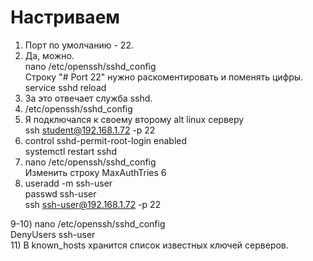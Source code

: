 # Настриваем

1. Порт по умолчанию - 22.  
2. Да, можно.  
nano /etc/openssh/sshd_config  
Строку "# Port 22" нужно раскоментировать и поменять цифры.  
service sshd reload   
3. За это отвечает служба sshd.  
4. /etc/openssh/sshd_config  
5. Я подключался к своему второму alt linux серверу  
ssh student@192.168.1.72 -p 22
6. control sshd-permit-root-login enabled  
systemctl restart sshd  
7. nano /etc/openssh/sshd_config  
Изменить строку MaxAuthTries 6  
8. useradd -m ssh-user  
passwd ssh-user  
ssh ssh-user@192.168.1.72 -p 22
 
9-10) nano /etc/openssh/sshd_config  
DenyUsers ssh-user  
11) В known_hosts хранится список известных ключей серверов. 
